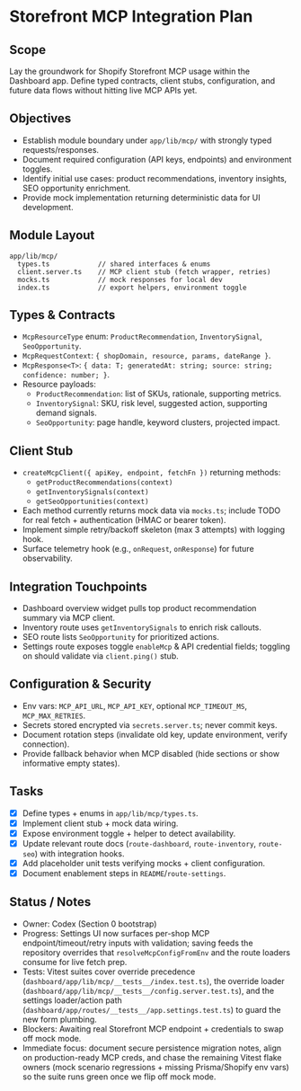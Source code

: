 # Storefront MCP Integration Plan

## Scope
Lay the groundwork for Shopify Storefront MCP usage within the Dashboard app. Define typed contracts, client stubs, configuration, and future data flows without hitting live MCP APIs yet.

## Objectives
- Establish module boundary under `app/lib/mcp/` with strongly typed requests/responses.
- Document required configuration (API keys, endpoints) and environment toggles.
- Identify initial use cases: product recommendations, inventory insights, SEO opportunity enrichment.
- Provide mock implementation returning deterministic data for UI development.

## Module Layout
```
app/lib/mcp/
  types.ts            // shared interfaces & enums
  client.server.ts    // MCP client stub (fetch wrapper, retries)
  mocks.ts            // mock responses for local dev
  index.ts            // export helpers, environment toggle
```

## Types & Contracts
- `McpResourceType` enum: `ProductRecommendation`, `InventorySignal`, `SeoOpportunity`.
- `McpRequestContext`: `{ shopDomain, resource, params, dateRange }`.
- `McpResponse<T>`: `{ data: T; generatedAt: string; source: string; confidence: number; }`.
- Resource payloads:
  - `ProductRecommendation`: list of SKUs, rationale, supporting metrics.
  - `InventorySignal`: SKU, risk level, suggested action, supporting demand signals.
  - `SeoOpportunity`: page handle, keyword clusters, projected impact.

## Client Stub
- `createMcpClient({ apiKey, endpoint, fetchFn })` returning methods:
  - `getProductRecommendations(context)`
  - `getInventorySignals(context)`
  - `getSeoOpportunities(context)`
- Each method currently returns mock data via `mocks.ts`; include TODO for real fetch + authentication (HMAC or bearer token).
- Implement simple retry/backoff skeleton (max 3 attempts) with logging hook.
- Surface telemetry hook (e.g., `onRequest`, `onResponse`) for future observability.

## Integration Touchpoints
- Dashboard overview widget pulls top product recommendation summary via MCP client.
- Inventory route uses `getInventorySignals` to enrich risk callouts.
- SEO route lists `SeoOpportunity` for prioritized actions.
- Settings route exposes toggle `enableMcp` & API credential fields; toggling on should validate via `client.ping()` stub.

## Configuration & Security
- Env vars: `MCP_API_URL`, `MCP_API_KEY`, optional `MCP_TIMEOUT_MS`, `MCP_MAX_RETRIES`.
- Secrets stored encrypted via `secrets.server.ts`; never commit keys.
- Document rotation steps (invalidate old key, update environment, verify connection).
- Provide fallback behavior when MCP disabled (hide sections or show informative empty states).

## Tasks
- [x] Define types + enums in `app/lib/mcp/types.ts`.
- [x] Implement client stub + mock data wiring.
- [x] Expose environment toggle + helper to detect availability.
- [x] Update relevant route docs (`route-dashboard`, `route-inventory`, `route-seo`) with integration hooks.
- [x] Add placeholder unit tests verifying mocks + client configuration.
- [x] Document enablement steps in `README`/`route-settings`.

## Status / Notes
- Owner: Codex (Section 0 bootstrap)
- Progress: Settings UI now surfaces per-shop MCP endpoint/timeout/retry inputs with validation; saving feeds the repository overrides that `resolveMcpConfigFromEnv` and the route loaders consume for live fetch prep.
- Tests: Vitest suites cover override precedence (`dashboard/app/lib/mcp/__tests__/index.test.ts`), the override loader (`dashboard/app/lib/mcp/__tests__/config.server.test.ts`), and the settings loader/action path (`dashboard/app/routes/__tests__/app.settings.test.ts`) to guard the new form plumbing.
- Blockers: Awaiting real Storefront MCP endpoint + credentials to swap off mock mode.
- Immediate focus: document secure persistence migration notes, align on production-ready MCP creds, and chase the remaining Vitest flake owners (mock scenario regressions + missing Prisma/Shopify env vars) so the suite runs green once we flip off mock mode.
